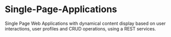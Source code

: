 # Single-Page-Applications
Single Page Web Applications with dynamical content display based on user interactions, user profiles and CRUD operations, using a REST services.
